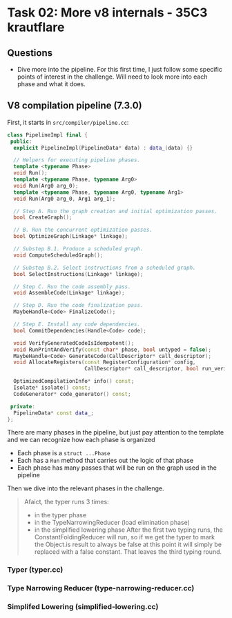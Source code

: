 # Task 02: More v8 internals - 35C3 krautflare

## Questions

* Dive more into the pipeline. For this first time, I just follow some specific points of interest in the challenge. Will need to look more into each phase and what it does.

## V8 compilation pipeline (7.3.0)

First, it starts in `src/compiler/pipeline.cc`:

```C++
class PipelineImpl final {
 public:
  explicit PipelineImpl(PipelineData* data) : data_(data) {}

  // Helpers for executing pipeline phases.
  template <typename Phase>
  void Run();
  template <typename Phase, typename Arg0>
  void Run(Arg0 arg_0);
  template <typename Phase, typename Arg0, typename Arg1>
  void Run(Arg0 arg_0, Arg1 arg_1);

  // Step A. Run the graph creation and initial optimization passes.
  bool CreateGraph();

  // B. Run the concurrent optimization passes.
  bool OptimizeGraph(Linkage* linkage);

  // Substep B.1. Produce a scheduled graph.
  void ComputeScheduledGraph();

  // Substep B.2. Select instructions from a scheduled graph.
  bool SelectInstructions(Linkage* linkage);

  // Step C. Run the code assembly pass.
  void AssembleCode(Linkage* linkage);

  // Step D. Run the code finalization pass.
  MaybeHandle<Code> FinalizeCode();

  // Step E. Install any code dependencies.
  bool CommitDependencies(Handle<Code> code);

  void VerifyGeneratedCodeIsIdempotent();
  void RunPrintAndVerify(const char* phase, bool untyped = false);
  MaybeHandle<Code> GenerateCode(CallDescriptor* call_descriptor);
  void AllocateRegisters(const RegisterConfiguration* config,
                         CallDescriptor* call_descriptor, bool run_verifier);

  OptimizedCompilationInfo* info() const;
  Isolate* isolate() const;
  CodeGenerator* code_generator() const;

 private:
  PipelineData* const data_;
};
```

There are many phases in the pipeline, but just pay attention to the template and we can recognize how each phase is organized

* Each phase is a `struct ...Phase`
* Each has a `Run` method that carries out the logic of that phase
* Each phase has many passes that will be run on the graph used in the pipeline

Then we dive into the relevant phases in the challenge.

> Afaict, the typer runs 3 times:
> * in the typer phase
> * in the TypeNarrowingReducer (load elimination phase)
> * in the simplified lowering phase
> After the first two typing runs, the ConstantFoldingReducer will run, so if we get the typer to mark the Object.is result to always be false at this point it will simply be replaced with a false constant.
> That leaves the third typing round.


### Typer (typer.cc)



### Type Narrowing Reducer (type-narrowing-reducer.cc)

### Simplifed Lowering (simplified-lowering.cc)